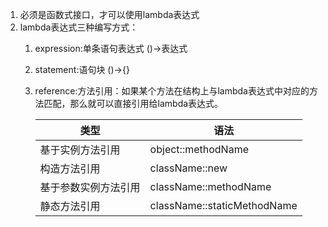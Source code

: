 1. 必须是函数式接口，才可以使用lambda表达式
2. lambda表达式三种编写方式：
   1. expression:单条语句表达式 ()->表达式

   2. statement:语句块 ()->{}

   3. reference:方法引用：如果某个方法在结构上与lambda表达式中对应的方法匹配，那么就可以直接引用给lambda表达式。

      | 类型                 | 语法                        |
      | -------------------- | --------------------------- |
      | 基于实例方法引用     | object::methodName          |
      | 构造方法引用         | className::new              |
      | 基于参数实例方法引用 | className::methodName       |
      | 静态方法引用         | className::staticMethodName |

      